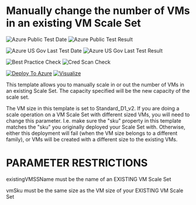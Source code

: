 # Manually change the number of VMs in an existing VM Scale Set

![Azure Public Test Date](https://azurequickstartsservice.blob.core.windows.net/badges/201-vmss-scale-existing/PublicLastTestDate.svg)
![Azure Public Test Result](https://azurequickstartsservice.blob.core.windows.net/badges/201-vmss-scale-existing/PublicDeployment.svg)

![Azure US Gov Last Test Date](https://azurequickstartsservice.blob.core.windows.net/badges/201-vmss-scale-existing/FairfaxLastTestDate.svg)
![Azure US Gov Last Test Result](https://azurequickstartsservice.blob.core.windows.net/badges/201-vmss-scale-existing/FairfaxDeployment.svg)

![Best Practice Check](https://azurequickstartsservice.blob.core.windows.net/badges/201-vmss-scale-existing/BestPracticeResult.svg)
![Cred Scan Check](https://azurequickstartsservice.blob.core.windows.net/badges/201-vmss-scale-existing/CredScanResult.svg)

[![Deploy To Azure](https://raw.githubusercontent.com/fathym-it/azure-quickstart-templates/master/1-CONTRIBUTION-GUIDE/images/deploytoazure.svg?sanitize=true)](https://portal.azure.com/#create/Microsoft.Template/uri/https%3A%2F%2Fraw.githubusercontent.com%2Ffathym-it%2Fazure-quickstart-templates%2Fmaster%2F201-vmss-scale-existing%2Fazuredeploy.json)  [![Visualize](https://raw.githubusercontent.com/fathym-it/azure-quickstart-templates/master/1-CONTRIBUTION-GUIDE/images/visualizebutton.svg?sanitize=true)](http://armviz.io/#/?load=https%3A%2F%2Fraw.githubusercontent.com%2Ffathym-it%2Fazure-quickstart-templates%2Fmaster%2F201-vmss-scale-existing%2Fazuredeploy.json)

This template allows you to manually scale in or out the number of VMs in an existing Scale Set. The capacity specified will be the new capacity of the scale set. 

The VM size in this template is set to Standard_D1_v2. If you are doing a scale operation on a VM Scale Set with different sized VMs, you will need to change this parameter. I.e. make sure the "sku" property in this template matches the "sku" you originally deployed your Scale Set with. Otherwise, either this deployment will fail (when the VM size belongs to a different family), or VMs will be created with a different size to the existing VMs.

PARAMETER RESTRICTIONS
======================

existingVMSSName must be the name of an EXISTING VM Scale Set

vmSku must be the same size as the VM size of your EXISTING VM Scale Set


